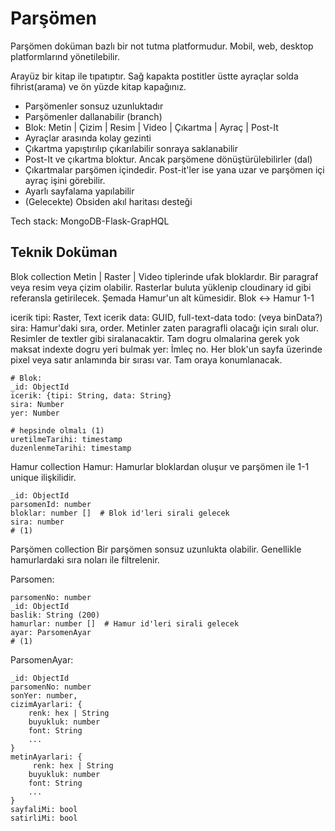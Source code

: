 # Parşömen
Parşömen doküman bazlı bir not tutma platformudur.
Mobil, web, desktop platformlarınd yönetilebilir.

Arayüz bir kitap ile tıpatıptır. Sağ kapakta postitler üstte ayraçlar solda fihrist(arama)
ve ön yüzde kitap kapağınız.

* Parşömenler sonsuz uzunluktadır
* Parşömenler dallanabilir (branch)
* Blok: Metin | Çizim | Resim | Video | Çıkartma | Ayraç | Post-It
* Ayraçlar arasında kolay gezinti
* Çıkartma yapıştırılıp çıkarılabilir sonraya saklanabilir
* Post-It ve çıkartma bloktur. Ancak parşömene dönüştürülebilirler (dal)
* Çıkartmalar parşömen içindedir. Post-it'ler ise yana uzar ve parşömen içi
ayraç işini görebilir.
* Ayarlı sayfalama yapılabilir
* (Gelecekte) Obsiden akıl haritası desteği

Tech stack: MongoDB-Flask-GrapHQL


## Teknik Doküman
Blok collection
Metin | Raster | Video tiplerinde ufak bloklardır. Bir paragraf veya resim veya çizim olabilir. Rasterlar
buluta yüklenip cloudinary id gibi referansla getirilecek. 
Şemada Hamur'un alt kümesidir. Blok <-> Hamur 1-1 

icerik tipi: Raster, Text
icerik data: GUID, full-text-data todo: (veya binData?)
sira: Hamur'daki sıra, order. 
Metinler zaten paragrafli olacağı için sıralı olur. Resimler de textler gibi siralanacaktir.
Tam dogru olmalarina gerek yok maksat indexte dogru yeri bulmak
yer: İmleç no. Her blok'un sayfa üzerinde pixel veya satır anlamında bir sırası var. Tam oraya konumlanacak. 

    # Blok:
    _id: ObjectId
    icerik: {tipi: String, data: String}
    sira: Number
    yer: Number
    
    # hepsinde olmalı (1)
    uretilmeTarihi: timestamp
    duzenlenmeTarihi: timestamp

Hamur collection
Hamur:
Hamurlar bloklardan oluşur ve parşömen ile 1-1 unique ilişkilidir.

    _id: ObjectId
    parsomenId: number
    bloklar: number []  # Blok id'leri sirali gelecek
    sira: number
    # (1)



Parşömen collection
Bir parşömen sonsuz uzunlukta olabilir. Genellikle hamurlardaki sıra noları ile filtrelenir.

Parsomen:

    parsomenNo: number
    _id: ObjectId
    baslik: String (200)
    hamurlar: number []  # Hamur id'leri sirali gelecek
    ayar: ParsomenAyar
    # (1)



ParsomenAyar:

    _id: ObjectId
    parsomenNo: number
    sonYer: number,
    cizimAyarlari: {
        renk: hex | String
        buyukluk: number
        font: String
        ...
    }
    metinAyarlari: {
         renk: hex | String
        buyukluk: number
        font: String
        ...
    }
    sayfaliMi: bool
    satirliMi: bool
    
